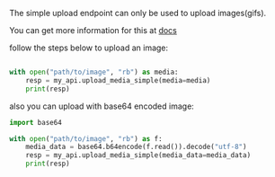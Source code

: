 The simple upload endpoint can only be used to upload images(gifs).

You can get more information for this at [docs](https://developer.twitter.com/en/docs/twitter-api/v1/media/upload-media/api-reference/post-media-upload)

follow the steps below to upload an image:

```python

with open("path/to/image", "rb") as media:
    resp = my_api.upload_media_simple(media=media)
    print(resp)
```

also you can upload with base64 encoded image:

```python
import base64

with open("path/to/image", "rb") as f:
    media_data = base64.b64encode(f.read()).decode("utf-8")
    resp = my_api.upload_media_simple(media_data=media_data)
    print(resp)
```
